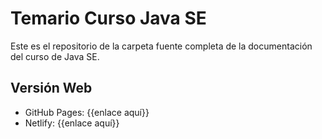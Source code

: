 # Temario Curso Java SE

Este es el repositorio de la carpeta fuente completa de la documentación del curso de Java SE. 

## Versión Web

- GitHub Pages: {{enlace aquí}}
- Netlify: {{enlace aquí}}
